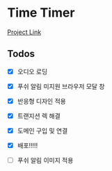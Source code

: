 # Time Timer

[Project Link](https://timer.fecapark.com)

## Todos

- [x] 오디오 로딩
- [x] 푸쉬 알림 미지원 브라우저 모달 창
- [x] 반응형 디자인 적용
- [x] 트랜지션 렉 해결
- [x] 도메인 구입 및 연결
- [x] 배포!!!!!

- [ ] 푸쉬 알림 이미지 적용
